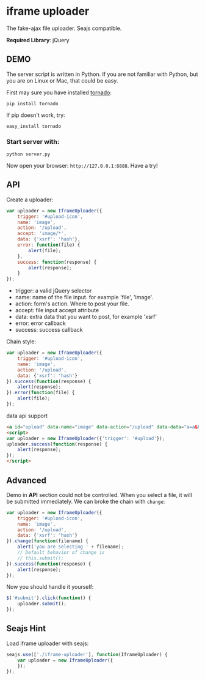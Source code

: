 # iframe uploader

The fake-ajax file uploader. Seajs compatible.

**Required Library**: jQuery


## DEMO

The server script is written in Python. If you are not familiar with Python,
but you are on Linux or Mac, that could be easy.

First may sure you have installed [tornado](http://tornadoweb.org):

```
pip install tornado
```

If pip doesn't work, try:

```
easy_install tornado
```

### Start server with:

```
python server.py
```

Now open your browser: ``http://127.0.0.1:8888``. Have a try!


## API

Create a uploader:

```javascript
var uploader = new IframeUploader({
    trigger: '#upload-icon',
    name: 'image',
    action: '/upload',
    accept: 'image/*',
    data: {'xsrf': 'hash'},
    error: function(file) {
        alert(file);
    },
    success: function(response) {
        alert(response);
    }
});
```

- trigger: a valid jQuery selector
- name: name of the file input. for example 'file', 'image'.
- action: form's action. Where to post your file.
- accept: file input accept attribute
- data: extra data that you want to post, for example 'xsrf'
- error: error callback
- success: success callback


Chain style:

```javascript
var uploader = new IframeUploader({
    trigger: '#upload-icon',
    name: 'image',
    action: '/upload',
    data: {'xsrf': 'hash'}
}).success(function(response) {
    alert(response);
}).error(function(file) {
    alert(file);
});
```

data api support

```html
<a id="upload" data-name="image" data-action="/upload" data-data="a=a&b=b">Upload</a>
<script>
var uploader = new IframeUploader({'trigger': '#upload'});
uploader.success(function(response) {
    alert(response);
});
</script>
```

## Advanced

Demo in **API** section could not be controlled. When you select a file, it will
be submitted immediately. We can broke the chain with ``change``:

```javascript
var uploader = new IframeUploader({
    trigger: '#upload-icon',
    name: 'image',
    action: '/upload',
    data: {'xsrf': 'hash'}
}).change(function(filename) {
    alert('you are selecting ' + filename);
    // Default behavior of change is
    // this.submit();
}).success(function(response) {
    alert(response);
});
```

Now you should handle it yourself:

```javascript
$('#submit').click(function() {
    uploader.submit();
});
```

## Seajs Hint

Load iframe uploader with seajs:

```javascript
seajs.use(['./iframe-uploader'], function(IframeUploader) {
    var uploader = new IframeUploader({
    });
});
```
